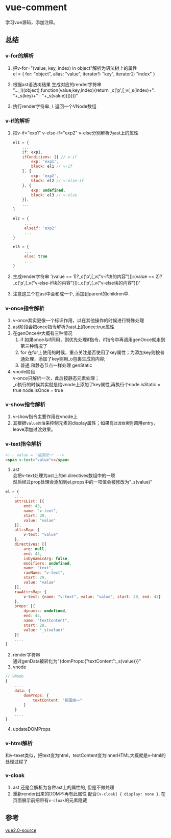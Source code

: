 # vue-comment
学习vue源码，添加注释。

## 总结
### v-for的解析
1. 把v-for="(value, key, index) in object"解析为语法树上的属性  
   el = {
       for: "object",
       alias: "value",
       iterator1: "key",
       iterator2: "index"
   }

2. 根据ast语法树结果 生成对应的render字符串  
   "..._l((object),function(value,key,index){return _c('p',[_v(_s(index)+". "+_s(key)+" : "+_s(value))])}))"

3. 执行render字符串`_l` 返回一个VNode数组

### v-if的解析
1. 把v-if="exp1" v-else-if="exp2" v-else分别解析为ast上的属性
   ```js
   el1 = {
       ...
       if: exp1,
       ifConditions: [{ // v-if
           exp: 'exp1',
           block: el1 // v-if
       }, {
           exp: 'exp2',
           block: el2 // v-else-if
       }, {
           exp: undefined,
           block: el3 // v-else
       }],
       ...
   }

   el2 = {
        ...
        elseif: 'exp2'
        ...
   }

   el3 = {
        ...
        else: true
        ...
   }
   ```
2. 生成render字符串
'(value == 1)?_c('p',[_v("v-if块的内容")]):(value == 2)?_c('p',[_v("v-else-if块的内容")]):_c('p',[_v("v-else块的内容")])'

3. 注意这三个在ast中会和成一个, 添加到parent的children中.

### v-once指令解析
1. v-once其实更像一个标识作用，以在其他操作的时候进行特殊处理
2. ast阶段会把once指令解析为ast上的once:true属性
3. 在genOnce中大概有三种情况
   1. if 如果once与if同用，则优先处理if指令，if指令中再调用genOnce就走到第三种情况了
   2. for 在for上使用的时候，重点关注是否使用了key属性；为添加key则按普通处理，添加了key则用_o包裹生成的内容;
   3. 普通 和静态节点一样处理 genStatic
4. vnode阶段  
   v-once只解析一次，此后按静态元素处理；  
   _o执行的时候其实就是给vnode上添加了key属性,再执行个node.isStatic = true  node.isOnce = true

### v-show指令解析
1. v-show指令主要作用在vnode上
2. 其根据`value的值`来控制元素的display属性；如果有`过渡效果`则调用entry，leave添加过渡效果。

### v-text指令解析
```html
<!-- value = '祖国统一' -->
<span v-text="value"></span>
```
1. ast  
   会把v-text处理为ast上的el.directives数组中的一项  
   然后经过prop处理会添加到el.props中的一项值会被修改为"_s(value)"
``` js
el = {
    ....
    attrsList: [{
        end: 43,
        name: "v-text",
        start: 29,
        value: "value"
    }],
    attrsMap: {
        v-text: "value"
    },
    directives: [{
        arg: null,
        end: 43,
        isDynamicArg: false,
        modifiers: undefined,
        name: "text",
        rawName: "v-text",
        start: 29,
        value: "value"
    }],
    rawAttrsMap: {
        v-text: {name: "v-text", value: "value", start: 29, end: 43}
    },
    props: [{
        dynamic: undefined,
        end: 43,
        name: "textContent",
        start: 29,
        value: "_s(value)"
    }]
    ....
}
```
2. render字符串  
   通过genData被转化为"{domProps:{"textContent":_s(value)}}"
3. vnode  
```js
// VNode
{
    ....
    data: {
        domProps: {
            textContent: "祖国统一"
        }
    }
    ....
}
```
4. updateDOMProps

### v-html解析
和v-texet类似，把text变为html，textContent变为innerHTML大概就是v-html的处理过程了

### v-cloak
1. ast
   还是会解析为各种ast上的属性的, 但是不做处理
2. 重新render出来的DOM不再有此属性
配合`[v-cloak] { display: none }`, 在页面展示前把带有`v-cloak`的元素隐藏

## 参考
[vue2.0-source](https://github.com/liutao/vue2.0-source)
